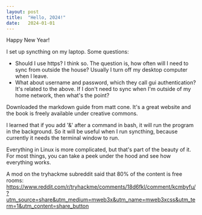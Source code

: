 ```yaml
---
layout: post
title:  "Hello, 2024!"
date:   2024-01-01
---
```

Happy New Year!

I set up syncthing on my laptop.
Some questions:    
- Should I use https? I think so. The question is, how often will I need to sync from outside the house? Usually I turn off my desktop computer when I leave. 
- What about username and password, which they call gui authentication? It's related to the above. If I don't need to sync when I'm outside of my home network, then what's the point?

Downloaded the markdown guide from matt cone. It's a great website and the book is freely available under creative commons. 

I learned that if you add '&' after a command in bash, it will run the program in the background. So it will be useful when I run syncthing, because currently it needs the terminal window to run. 

Everything in Linux is more complicated, but that's part of the beauty of it. For most things, you can take a peek under the hood and see how everything works. 

A mod on the tryhackme subreddit said that 80% of the content is free rooms: https://www.reddit.com/r/tryhackme/comments/18d6fkl/comment/kcmbyfu/?utm_source=share&utm_medium=mweb3x&utm_name=mweb3xcss&utm_term=1&utm_content=share_button